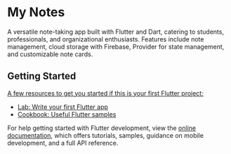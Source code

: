 # My Notes

A versatile note-taking app built with Flutter and Dart, catering to students, professionals, and organizational enthusiasts. Features include note management, cloud storage with Firebase, Provider for state management, and customizable note cards. 
## Getting Started

[A few resources to get you started if this is your first Flutter project:
](https://github.com/user-attachments/assets/26cbd644-83ed-4706-b97c-d7a3b4a8d6fb
)
- [Lab: Write your first Flutter app](https://docs.flutter.dev/get-started/codelab)
- [Cookbook: Useful Flutter samples](https://docs.flutter.dev/cookbook)

For help getting started with Flutter development, view the
[online documentation](https://docs.flutter.dev/), which offers tutorials,
samples, guidance on mobile development, and a full API reference.
